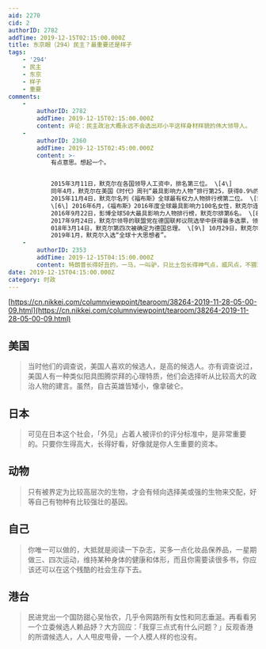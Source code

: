 ```yaml
---
aid: 2270
cid: 2
authorID: 2782
addTime: 2019-12-15T02:15:00.000Z
title: 东京眼（294）民主？最重要还是样子
tags:
    - '294'
    - 民主
    - 东京
    - 样子
    - 重要
comments:
    -
        authorID: 2782
        addTime: 2019-12-15T02:15:00.000Z
        content: 评论：民主政治大概永远不会选出邓小平这样身材样貌的伟大领导人。
    -
        authorID: 2360
        addTime: 2019-12-15T02:45:00.000Z
        content: >-
            有点意思。想起一个。


            2015年3月11日，默克尔在各国领导人工资中，排名第三位。 \[4\]
            同年4月，默克尔在美国《时代》周刊“最具影响力人物”排行第25，获得0.9%的选票。 \[3\]
            2015年11月4日，默克尔名列《福布斯》全球最有权力人物排行榜第二位。 \[5\] 2015年12月，默克尔当选《时代》年度人物。
            \[6\] 2016年6月，《福布斯》2016年度全球最具影响力100名女性，默克尔连续六年蝉联榜首。 \[7\]
            2016年9月22日，彭博全球50大最具影响力人物排行榜，默克尔排第6名。 \[8\]
            2017年9月24日，默克尔领导的联盟党在德国联邦议院选举中获得最多选票，领先其他各党。 2
            018年3月14日，默克尔第四次被确定为德国总理。 \[9\] 10月29日，默克尔表示，她将于2021年卸任总理职务。 \[10\]
            2019年1月，默克尔入选“全球十大思想者”。
    -
        authorID: 2353
        addTime: 2019-12-15T04:15:00.000Z
        content: 特朗普长得好丑的，一马，一叫驴，只比土包长得神气点，威风点，不猥琐。
date: 2019-12-15T04:15:00.000Z
category: 时政
---
```


[https://cn.nikkei.com/columnviewpoint/tearoom/38264-2019-11-28-05-00-09.html](https://cn.nikkei.com/columnviewpoint/tearoom/38264-2019-11-28-05-00-09.html)

[](#%E7%BE%8E%E5%9B%BD)美国
-------------------------

> 当时他们的调查说，美国人喜欢的候选人，是高的候选人。亦有调查说过，美国人有一种类似阳具图腾崇拜的心理特质，他们会选择听从比较高大的政治人物的建言。虽然，自古英雄皆矮小，像拿破仑。

[](#%E6%97%A5%E6%9C%AC)日本
-------------------------

> 可见在日本这个社会，「外见」占着人被评价的评分标准中，是非常重要的。只要你生得高大，长得好看，好像就是你人生重要的资本。

[](#%E5%8A%A8%E7%89%A9)动物
-------------------------

> 只有被界定为比较高层次的生物，才会有倾向选择美或强的生物来交配，好等自己有物种有比较强壮的基因。

[](#%E8%87%AA%E5%B7%B1)自己
-------------------------

> 你唯一可以做的，大抵就是阅读一下杂志，买多一点化妆品保养品，一星期做三、四次运动，维持某种身体的健康和体形，而且你需要读很多书，你应该还可以在这个残酷的社会生存下去。

[](#%E6%B8%AF%E5%8F%B0)港台
-------------------------

> 民进党出一个国防甜心吴怡农，几乎令网路所有女性和同志垂涎。再看看另一个立委候选人赖品妤？大方回应：「我穿三点式有什么问题？」反观香港的所谓候选人，人人甩皮甩骨，一个人模人样的也没有。
